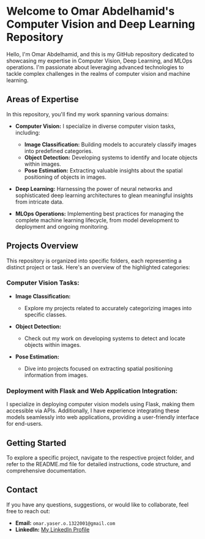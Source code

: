 # Welcome to Omar Abdelhamid's Computer Vision and Deep Learning Repository

Hello, I'm Omar Abdelhamid, and this is my GitHub repository dedicated to showcasing my expertise in Computer Vision, Deep Learning, and MLOps operations. I'm passionate about leveraging advanced technologies to tackle complex challenges in the realms of computer vision and machine learning.

## Areas of Expertise

In this repository, you'll find my work spanning various domains:

- **Computer Vision:** I specialize in diverse computer vision tasks, including:
  - **Image Classification:** Building models to accurately classify images into predefined categories.
  - **Object Detection:** Developing systems to identify and locate objects within images.
  - **Pose Estimation:** Extracting valuable insights about the spatial positioning of objects in images.

- **Deep Learning:** Harnessing the power of neural networks and sophisticated deep learning architectures to glean meaningful insights from intricate data.

- **MLOps Operations:** Implementing best practices for managing the complete machine learning lifecycle, from model development to deployment and ongoing monitoring.

## Projects Overview

This repository is organized into specific folders, each representing a distinct project or task. Here's an overview of the highlighted categories:

### Computer Vision Tasks:

- **Image Classification:**
  - Explore my projects related to accurately categorizing images into specific classes.

- **Object Detection:**
  - Check out my work on developing systems to detect and locate objects within images.

- **Pose Estimation:**
  - Dive into projects focused on extracting spatial positioning information from images.

### Deployment with Flask and Web Application Integration:

I specialize in deploying computer vision models using Flask, making them accessible via APIs. Additionally, I have experience integrating these models seamlessly into web applications, providing a user-friendly interface for end-users.

## Getting Started

To explore a specific project, navigate to the respective project folder, and refer to the README.md file for detailed instructions, code structure, and comprehensive documentation.

## Contact

If you have any questions, suggestions, or would like to collaborate, feel free to reach out:

- **Email:** `omar.yaser.o.1322001@gmail.com`
- **LinkedIn:** [My LinkedIn Profile]([https://www.linkedin.com/in/omarabdelhamid](https://www.linkedin.com/in/omar-abdelhamid-204b0618a/)https://www.linkedin.com/in/omar-abdelhamid-204b0618a/)
